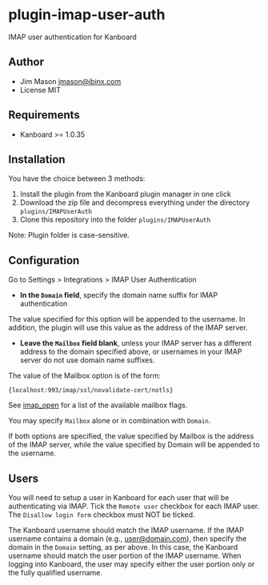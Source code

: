 plugin-imap-user-auth
=====================

IMAP user authentication for Kanboard

Author
------

- Jim Mason <jmason@ibinx.com>
- License MIT

Requirements
------------

- Kanboard >= 1.0.35

Installation
------------

You have the choice between 3 methods:

1. Install the plugin from the Kanboard plugin manager in one click
2. Download the zip file and decompress everything under the directory `plugins/IMAPUserAuth`
3. Clone this repository into the folder `plugins/IMAPUserAuth`

Note: Plugin folder is case-sensitive.

Configuration
-------------

Go to Settings > Integrations > IMAP User Authentication

* **In the `Domain` field**, specify the domain name suffix for IMAP
    authentication

The value specified for this option will be appended to the username.
In addition, the plugin will use this value as the address of the IMAP
server.

* **Leave the `Mailbox` field blank**, unless your IMAP server has a
different address to the domain specified above, or usernames in your
IMAP server do not use domain name suffixes.

The value of the Mailbox option is of the form:

    {localhost:993/imap/ssl/novalidate-cert/notls}

See [imap_open](http://php.net/manual/en/function.imap-open.php) for
a list of the available mailbox flags.

You may specify `Mailbox` alone or in combination with `Domain`.

If both options are specified, the value specified by Mailbox is the
address of the IMAP server, while the value specified by Domain will
be appended to the username.

Users
-----

You will need to setup a user in Kanboard for each user that will be
authenticating via IMAP.  Tick the `Remote user` checkbox for each IMAP
user.  The `Disallow login form` checkbox must NOT be ticked.

The Kanboard username should match the IMAP username.  If the IMAP
username contains a domain (e.g., user@domain.com), then specify the
domain in the `Domain` setting, as per above.  In this case, the
Kanboard username should match the user portion of the IMAP username.
When logging into Kanboard, the user may specify either the user
portion only or the fully qualified username.
